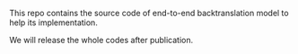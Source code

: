 This repo contains the source code of end-to-end backtranslation model to help its implementation.

We will release the whole codes after publication.
